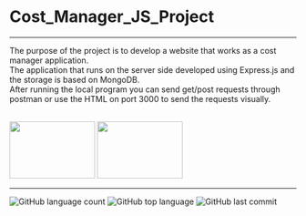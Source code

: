 # Cost_Manager_JS_Project
------------------
The purpose of the project is to develop a website that works as a cost manager application.<br>
The application that runs on the server side developed using Express.js and the storage is based on MongoDB.<br> After running the local program you can send get/post requests through postman or use the HTML on port 3000 to send the requests visually.<br>

<br>

<img src = "https://miro.medium.com/max/600/1*YekyuOZGMw-kGOEqU4YPZg.jpeg" width="150" height="100"> 
<img src = "https://www.freepnglogos.com/uploads/javascript/logo-html-5-css-javascript-source-code-for-the-taking-23.png" width="150" height="100">

------------------

![GitHub language count](https://img.shields.io/github/languages/count/Llevi94/Cost_Manager)
![GitHub top language](https://img.shields.io/github/languages/top/Llevi94/Cost_Manager?color=yellow)
![GitHub last commit](https://img.shields.io/github/last-commit/Llevi94/Cost_Manager?color=red&style=plastic)



